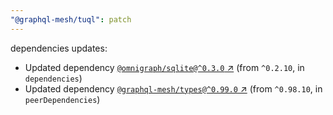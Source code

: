 ```yaml
---
"@graphql-mesh/tuql": patch
---
```

dependencies updates:
  - Updated dependency [`@omnigraph/sqlite@^0.3.0` ↗︎](https://www.npmjs.com/package/@omnigraph/sqlite/v/0.3.0) (from `^0.2.10`, in `dependencies`)
  - Updated dependency [`@graphql-mesh/types@^0.99.0` ↗︎](https://www.npmjs.com/package/@graphql-mesh/types/v/0.99.0) (from `^0.98.10`, in `peerDependencies`)
